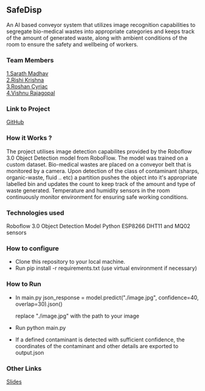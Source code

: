 ## SafeDisp
An AI based conveyor system that utilizes image recognition capabilities to segregate bio-medical wastes into appropriate categories and keeps track of the amount of generated waste, along with ambient conditions of the room to ensure the safety and wellbeing of workers. 

### Team Members
[1.Sarath Madhav](https://github.com/Pseudozoid)   
[2.Rishi Krishna ](https://github.com/Rishi-k-s)   
[3.Roshan Cyriac](https://github.com/RoshanCy85)   
[4.Vishnu Rajagopal](https://github.com/Vishnudrm)   

### Link to Project
[GitHub](https://github.com/Pseudozoid/BinaryBreak)

### How it Works ?
The project utilises image detection capabilites provided by the Roboflow 3.0 Object Detection model from RoboFlow. The model was trained on a custom dataset. Bio-medical wastes are placed on a conveyor belt that is monitored by a camera. Upon detection of the class of contaminant (sharps, organic-waste, fluid .. etc) a partition pushes the object into it's appropriate labelled bin and updates the count to keep track of the amount and type of waste generated. Temperature and humidity sensors in the room continuously monitor environment for ensuring safe working conditions.

### Technologies used
Roboflow 3.0 Object Detection Model
Python
ESP8266
DHT11 and MQ02 sensors

### How to configure
* Clone this repository to your local machine.
* Run pip install -r requirements.txt (use virtual environment if necessary)

### How to Run
* In main.py 
    json_response = model.predict("./image.jpg", confidence=40, overlap=30).json()

  replace "./image.jpg" with the path to your image
* Run python main.py
* If a defined contaminant is detected with sufficient confidence, the coordinates of the contaminant and other details are exported to output.json

### Other Links

[Slides](https://docs.google.com/presentation/d/1NSZxJNRLEPfxkWvTta22ScGc9xkjkmOqKzJrUhBBciM/edit?usp=sharing)